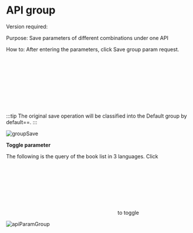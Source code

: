 # API group

Version required: <Badge text="2022.2.1" />

Purpose: Save parameters of different combinations under one API

How to: After entering the parameters, click Save group param request. <svg class="icon svg-icon" aria-hidden="true"><use xlink:href="#icon-saveGroup"></use></svg>

:::tip
The original save operation will be classified into the Default group by default==.
:::

![groupSave](/img/2022.2.1/groupSave_en.png "Group Save")

**Toggle parameter**

The following is the query of the book list in 3 languages. Click <svg class="icon svg-icon" aria-hidden="true"><use xlink:href="#icon-apiParamGroupNew"></use></svg> to toggle

![apiParamGroup](/img/2022.2.1/apiParamGroup_en.png "Switch group")
